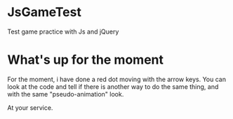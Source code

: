 # JsGameTest
Test game practice with Js and jQuery

# What's up for the moment
For the moment, i have done a red dot moving with the arrow keys. You can look at the code and tell if there is another way to do the same thing, and with the same "pseudo-animation" look.

At your service.